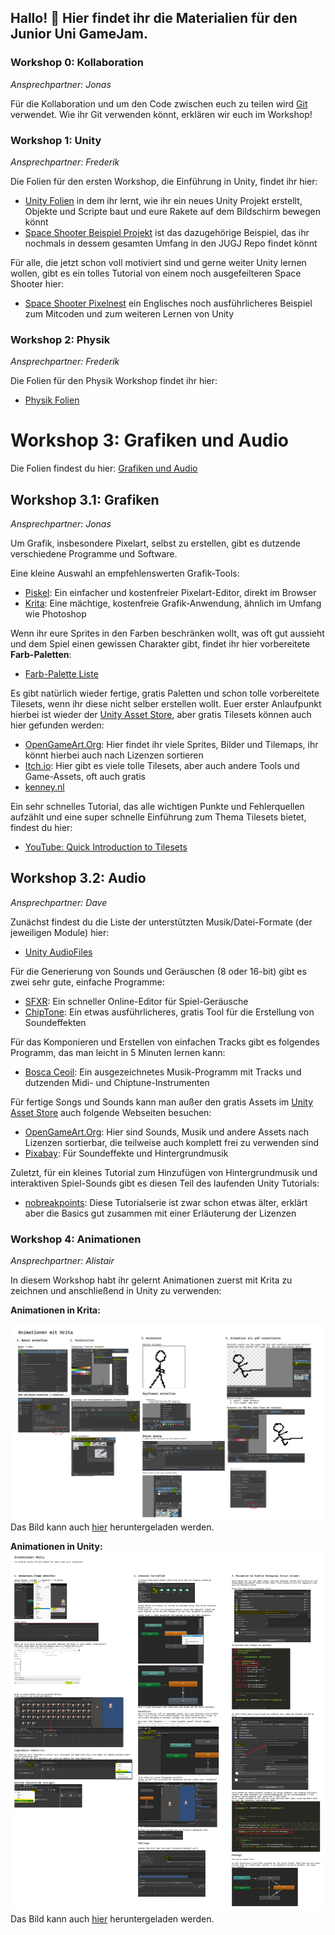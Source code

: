 ## Hallo! 👋 Hier findet ihr die Materialien für den Junior Uni GameJam.

### Workshop 0: Kollaboration

*Ansprechpartner: Jonas*

Für die Kollaboration und um den Code zwischen euch zu teilen wird [Git](https://git-scm.com/) verwendet. Wie ihr Git verwenden könnt, erklären wir euch im Workshop!

### Workshop 1: Unity

*Ansprechpartner: Frederik*

Die Folien für den ersten Workshop, die Einführung in Unity, findet ihr hier:
* [Unity Folien](https://raw.githubusercontent.com/jugj/jugj/main/Intro%20to%20Unity.pdf) in dem ihr lernt, wie ihr ein neues Unity Projekt erstellt, Objekte und Scripte baut und eure Rakete auf dem Bildschirm bewegen könnt
* [Space Shooter Beispiel Projekt](https://github.com/jugj/space-shooter-template) ist das dazugehörige Beispiel, das ihr nochmals in dessem gesamten Umfang in den JUGJ Repo findet könnt

Für alle, die jetzt schon voll motiviert sind und gerne weiter Unity lernen wollen, gibt es ein tolles Tutorial von einem noch ausgefeilteren Space Shooter hier:
* [Space Shooter Pixelnest](https://pixelnest.io/tutorials/2d-game-unity/) ein Englisches noch ausführlicheres Beispiel zum Mitcoden und zum weiteren Lernen von Unity

### Workshop 2: Physik

*Ansprechpartner: Frederik*

Die Folien für den Physik Workshop findet ihr hier:
* [Physik Folien](https://github.com/jugj/jugj/blob/main/Physik.pdf)

# Workshop 3: Grafiken und Audio

Die Folien findest du hier: [Grafiken und Audio](https://github.com/jugj/jugj/blob/main/Grafiken%20und%20Audio.pdf)

## Workshop 3.1: Grafiken

*Ansprechpartner: Jonas*

Um Grafik, insbesondere Pixelart, selbst zu erstellen, gibt es dutzende verschiedene Programme und Software.

Eine kleine Auswahl an empfehlenswerten Grafik-Tools:

- [Piskel](https://www.piskelapp.com/p/create/sprite): Ein einfacher und kostenfreier Pixelart-Editor, direkt im Browser
- [Krita](https://krita.org/): Eine mächtige, kostenfreie Grafik-Anwendung, ähnlich im Umfang wie Photoshop

Wenn ihr eure Sprites in den Farben beschränken wollt, was oft gut aussieht und dem Spiel einen gewissen Charakter gibt, findet ihr hier vorbereitete **Farb-Paletten**:

- [Farb-Palette Liste](https://lospec.com/palette-list)

Es gibt natürlich wieder fertige, gratis Paletten und schon tolle vorbereitete Tilesets, wenn ihr diese nicht selber erstellen wollt.
Euer erster Anlaufpunkt hierbei ist wieder der [Unity Asset Store](https://assetstore.unity.com/?free=true&q=tileset&orderBy=1), aber gratis Tilesets können auch hier gefunden werden:

- [OpenGameArt.Org](https://opengameart.org/art-search-advanced?keys=&title=&field_art_tags_tid_op=or&field_art_tags_tid=&name=&field_art_type_tid%5B%5D=9&sort_by=count&sort_order=DESC&items_per_page=24&Collection=): Hier findet ihr viele Sprites, Bilder und Tilemaps, ihr könnt hierbei auch nach Lizenzen sortieren
- [Itch.io](https://itch.io/game-assets/tag-tileset): Hier gibt es viele tolle Tilesets, aber auch andere Tools und Game-Assets, oft auch gratis
- [kenney.nl](https://kenney.nl/assets/category:2D)

Ein sehr schnelles Tutorial, das alle wichtigen Punkte und Fehlerquellen aufzählt und eine super schnelle Einführung zum Thema Tilesets bietet, findest du hier:

- [YouTube: Quick Introduction to Tilesets](https://www.youtube.com/watch?v=8UctaO5DwUE)

## Workshop 3.2: Audio

*Ansprechpartner: Dave*

Zunächst findest du die Liste der unterstützten Musik/Datei-Formate (der jeweiligen Module) hier:

- [Unity AudioFiles](https://docs.unity3d.com/Manual/AudioFiles.html)

Für die Generierung von Sounds und Geräuschen (8 oder 16-bit) gibt es zwei sehr gute, einfache Programme:

- [SFXR](https://sfxr.me/): Ein schneller Online-Editor für Spiel-Geräusche
- [ChipTone](https://sfbgames.itch.io/chiptone): Ein etwas ausführlicheres, gratis Tool für die Erstellung von Soundeffekten

Für das Komponieren und Erstellen von einfachen Tracks gibt es folgendes Programm, das man leicht in 5 Minuten lernen kann:

- [Bosca Ceoil](https://terrycavanagh.itch.io/bosca-ceoil): Ein ausgezeichnetes Musik-Programm mit Tracks und dutzenden Midi- und Chiptune-Instrumenten

Für fertige Songs und Sounds kann man außer den gratis Assets im [Unity Asset Store](https://assetstore.unity.com/?category=audio&free=true&orderBy=1) auch folgende Webseiten besuchen:

- [OpenGameArt.Org](https://opengameart.org/art-search-advanced?keys=&field_art_type_tid%5B%5D=12&sort_by=count&sort_order=DESC): Hier sind Sounds, Musik und andere Assets nach Lizenzen sortierbar, die teilweise auch komplett frei zu verwenden sind
- [Pixabay](https://pixabay.com/sound-effects/): Für Soundeffekte und Hintergrundmusik

Zuletzt, für ein kleines Tutorial zum Hinzufügen von Hintergrundmusik und interaktiven Spiel-Sounds gibt es diesen Teil des laufenden Unity Tutorials:

- [nobreakpoints](https://www.youtube.com/watch?v=evi8mSZN4Yc): Diese Tutorialserie ist zwar schon etwas älter, erklärt aber die Basics gut zusammen mit einer Erläuterung der Lizenzen

### Workshop 4: Animationen

*Ansprechpartner: Alistair*

In diesem Workshop habt ihr gelernt Animationen zuerst mit Krita zu zeichnen und anschließend in Unity zu verwenden:

**Animationen in Krita:**

![Animationen in Krita](https://github.com/jugj/jugj/blob/main/Animationen%20mit%20Krita.jpg)
Das Bild kann auch [hier](https://github.com/jugj/jugj/raw/main/Animationen%20mit%20Krita.jpg) heruntergeladen werden.

**Animationen in Unity:**
![Animationen in Unity](https://github.com/jugj/jugj/blob/main/Animationen%20mit%20Unity.jpg)
Das Bild kann auch [hier](https://github.com/jugj/jugj/raw/main/Animationen%20mit%20Unity.jpg) heruntergeladen werden.

